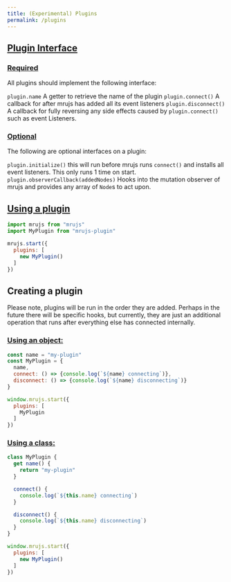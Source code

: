 ```yaml
---
title: (Experimental) Plugins
permalink: /plugins
---
```


## [Plugin Interface](#plugin-interface)

### [Required](#required)

All plugins should implement the following interface:

`plugin.name` A getter to retrieve the name of the plugin
`plugin.connect()` A callback for after mrujs has added all its event listeners
`plugin.disconnect()` A callback for fully reversing any side effects caused by `plugin.connect()`
such as event Listeners.

### [Optional](#optional)

The following are optional interfaces on a plugin:

`plugin.initialize()` this will run before mrujs runs `connect()` and installs all event listeners. This only runs 1 time on start.
`plugin.observerCallback(addedNodes)` Hooks into the
mutation observer of mrujs and provides any array of `Node`s to act
upon.

## [Using a plugin](#using-a-plugin)

```js
import mrujs from "mrujs"
import MyPlugin from "mrujs-plugin"

mrujs.start({
  plugins: [
    new MyPlugin()
  ]
})
```

## Creating a plugin

Please note, plugins will be run in the order they are added. Perhaps in
the future there will be specific hooks, but currently, they are just an
additional operation that runs after everything else has connected
internally.

### [Using an object:](#using-an-object)

```js
const name = "my-plugin"
const MyPlugin = {
  name,
  connect: () => {console.log(`${name} connecting`)},
  disconnect: () => {console.log(`${name} disconnecting`)}
}

window.mrujs.start({
  plugins: [
    MyPlugin
  ]
})
```

### [Using a class:](#using-a-class)

```js
class MyPlugin {
  get name() {
    return "my-plugin"
  }

  connect() {
    console.log(`${this.name} connecting`)
  }

  disconnect() {
    console.log(`${this.name} disconnecting`)
  }
}

window.mrujs.start({
  plugins: [
    new MyPlugin()
  ]
})
```

